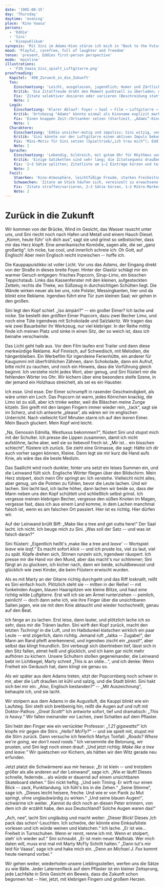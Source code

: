 ```yaml
---
date: '1985-08-15'
day: 'Thursday'
daytime: 'evening'
place: 'Kino Vaasa'
persons:
  - 'Eddie'
  - 'Sini'
  - 'Kinopublikum'
synopsis: 'Mit Sini im Adams-Kino stürze ich mich in "Back to the Future"; zwischen Popcorn, Englischangst, Pointen und Sinis Luftgitarre lacht sich die Freiheit in uns fest, und wir tragen Zitate in die Vaasa‑Nacht.'
mood: 'Playful, carefree, full of laughter and freedom'
tense: 'present, Eddies first-person perspective'
mode: 'mainline'
illustrations:
  - 'FIN_Vaasa_Sini_spielt_Luftgitarre.png'
proofreading:
  Kapitel: '490_Zurueck_in_die_Zukunft'
  Ton:
    Einschaetzung: 'Leicht, ausgelassen, jugendlich; Humor und Zärtlichkeit greifen ineinander; spürbares Freiheitsgefühl.'
    Kritik: 'Die Zitatfreude droht den Moment punktuell zu überladen; einzelne Reflexionssätze klingen erwachsener als Eddies sonstige Stimme.'
    Fix: 'Zitate selektiver dosieren oder variieren (Beschreibung statt Vollzitat); 1–2 reife Reflexionen in unmittelbare Reaktionen umformen; kurze Verschnaufmomente für Rhythmus setzen.'
    Note: 2
  Logik:
    Einschaetzung: 'Klarer Ablauf: Foyer → Saal → Film → Luftgitarre → nächtiges Nachglühen; Englischangst und Verständniskurve sind stimmig.'
    Kritik: 'Ortsbezug "Adams" könnte einmal als Kinoname explizit markiert werden; Popcorn-Übelkeit sehr stark, aber humoristisch getragen.'
    Fix: 'Einen knappen Zeit-/Ortsanker setzen (Startzeit, „Adams“-Kino benennen); Popcorn-Gag mit einem Halbsatz erden (zu schneller Start/zu wenig Abendessen).'
    Note: 1
  Charaktere:
    Einschaetzung: 'Eddie unsicher-mutig und impulsiv; Sini witzig, unerschrocken und zärtlich – starke, liebevolle Dynamik.'
    Kritik: 'Sini könnte vor der Luftgitarre einen aktiven Impuls bekommen; Eddies innerer Kippmoment (peinlich → mitreißen lassen) ließe sich noch schärfen.'
    Fix: 'Mini-Motiv für Sini setzen (Spieltrieb/„ich trau mich“); Eddies Umschaltsekunde mit einem physischen Detail zeigen (Atem, Hand am Stuhllehnenrand).'
    Note: 2
  Sprache:
    Einschaetzung: 'Lebendig, bildreich, mit gutem Ohr für Rhythmus und Dialog.'
    Kritik: 'Einige Satzketten sind sehr lang; die Zitatsequenz draußen wirkt ausufernd.'
    Fix: '2–3 Sätze splitten; Zitatliste um 1–2 Einträge kürzen und teils paraphrasieren; Adjektivdichte minimal reduzieren.'
    Note: 2
  Fazit:
    Staerken: 'Kino-Atmosphäre, leichtfüßige Freude, starkes Freiheitsmotiv, ikonischer Luftgitarren-Moment.'
    Schwaechen: 'Zitate am Stück häufen sich, vereinzelt zu erwachsene Reflexionen, teils lange Satzketten.'
    Fix: 'Zitate straffen/variieren, 2–3 Sätze kürzen, 1–2 Mikro‑Marker für Zeit/Ort setzen, Eddies Kippmoment pointieren.'
    Note: 2
---
```


# Zurück in die Zukunft

Wir kommen von der Brücke, Wind im Gesicht, das Wasser rauscht unter uns, und
Sini riecht noch nach Hafen und Metall und einem Hauch Diesel. „Komm, heute
führ' ich dich aus“, sagt sie und grinst so selbstsicher, dass mir das Herz
klopft. Eine amerikanische Komödie, sagen alle, die sei „ganz großartig“. Ich
nicke, tue cool, und innerlich schreie ich: Oh Gott, auf Englisch! Aber mein
Englisch reicht inzwischen -- hoffe ich.

Die Kauppapuistikko ist voller Licht. Vor uns das *Adams*, der Eingang direkt
von der Straße in dieses breite Foyer. Hinter der Glastür schlägt mir ein warmer
Geruch entgegen: frisches Popcorn, Sirup-Limo, ein bisschen Teppichstaub. Links
das Kassenfenster mit den kleinen, aufgesteckten Zetteln; rechts die Theke, wo
Süßzeug in durchsichtigen Schütten liegt. Die Wände wirken neuer als bei uns,
rote Polster, Messingkanten, hier und da blinkt eine Reklame. Irgendwo führt
eine Tür zum kleinen Saal; wir gehen in den großen.

Sini legt den Kopf schief. „Iso ämpäri?“ -- ein großer Eimer? Ich lache und
nicke. Sie bestellt den *größten* Eimer Popcorn, dazu zwei Becher Limo, und
noch eine Tüte irgendwas mit Schokolade und Salzlakritz. Wir tragen das wie zwei
Bauarbeiter ihr Werkzeug, nur viel klebriger. In der Reihe mittig finde ich
meinen Platz und sinke in einen Sitz, der so weich ist, dass ich beinahe
verschwinde.

Das Licht geht halb aus. Vor dem Film laufen erst Trailer und dann diese
merkwürdige Reklame. Auf Finnisch, auf Schwedisch, mit Melodien, die
hängenbleiben. Ein Werbefilm für irgendeine Ferienhütte, ein anderer für
Kaugummi mit überfröhlichen Zähnen, dann Schokolade, dann ein Aufruf, bitte
nicht zu rauchen, und noch ein Hinweis, dass die Vorführung gleich beginnt. Ich
verstehe nicht jedes Wort, aber genug, und Sini flüstert mir die fehlenden
Wörter ins Ohr. Wir kichern über eine besonders steife Szene, in der jemand ein
Holzhaus streichelt, als sei es ein Haustier.

Ich esse. Und esse. Der Eimer schrumpft in rasender Geschwindigkeit, als wäre
unten ein Loch. Das Popcorn ist warm, jedes Körnchen knackig, die Limo ist zu
süß, aber ich trinke weiter, weil die Bläschen meine Zunge kitzeln. Sini greift
mit den langen Fingern immer wieder rein, „tack“, sagt sie im Scherz, und ich
antworte „please“, als wären wir im englischen Unterricht. Nach vielleicht fünf
Minuten starre ich auf den *leeren* Eimer. Mein Bauch gluckert. Mein Kopf wird
leicht.

„Na, Genossin Edmilla, Westluxus bekommen?“, flüstert Sini und stupst mich mit
der Schulter. Ich presse die Lippen zusammen, damit ich nicht aufstöhne, lache
aber, weil sie so liebevoll frech ist. „Mir ist… ein bisschen schlecht“,
flüstere ich zurück. Sie zieht eine Grimasse, die sagt: Hätte ich dir auch
vorher sagen können, Kleine. Dann legt sie mir kurz die Hand aufs Knie, als wäre
das die beste Medizin.

Das Saallicht wird noch dunkler, hinter uns setzt ein leises Summen ein, und die
Leinwand füllt sich. Englische Wörter fliegen über den Bildschirm. Mein Herz
stolpert, doch mein Ohr springt an: Ich *verstehe*. Vielleicht nicht alles,
aber genug, um die Pointen zu fühlen, bevor die Leute lachen. Und wir lachen.
Sini lacht laut, ich lache höher, dann lachen wir beide so, dass der Mann neben
uns den Kopf schüttelt und schließlich selbst grinst. Ich vergesse meinen
klebrigen Becher, vergesse den süßen Knoten im Magen, vergesse fast, dass ich
aus einem Land komme, in dem Lachen manchmal falsch ist, wenn es am falschen Ort
passiert. Hier ist es richtig. Hier dürfen wir.

Auf der Leinwand brüllt Biff: „Make like a tree and get outta here!“ Der Saal
lacht. Ich nicht. Ich beuge mich zu Sini. „Was soll der Satz -- und was ist
falsch daran?“

Sini flüstert: „Eigentlich heißt's ‚make like a tree and *leave*' --
Wortspiel: *leave* wie *leaf*.“ Es macht sofort *klick* -- und ich pruste los,
viel zu laut, viel zu spät. Köpfe drehen sich, Stirnen runzeln sich, irgendwer
räuspert. Ich presse mir die Hand vor den Mund, aber das macht's nur schlimmer;
Sini fängt an zu glucksen, ich kicher nach, dann wir beide, schuldbewusst und
glücklich wie zwei Kinder, die beim Flüstern erwischt wurden.

Als es mit Marty an der Gitarre richtig durchgeht und das Riff losknallt, reißt
es Sini einfach hoch. Plötzlich steht sie -- mitten in der Reihe! -- mit
funkelnden Augen, blauen Haarspitzen wie kleine Blitze, und haut eine richtig
wilde *Luftgitarre*. Erst will ich sie am Ärmel runterziehen -- peinlich,
peinlich! -- doch dann sehe ich, wie ihre Finger über die unsichtbaren Saiten
jagen, wie sie mit dem Knie abtaucht und wieder hochschnellt, genau auf den
Beat.

Ich fange an zu lachen. Erst leise, dann lauter, und plötzlich lache ich so
sehr, dass mir die Tränen laufen. Sini wirft den Kopf zurück, macht den letzten
*Tschring!* in die Luft, und im Halbdunkel klatschen wirklich ein paar Leute --
erst zögerlich, dann richtig. Jemand ruft „Jatka -- Zugabe!“, der Mann am Rand
pfeift anerkennend, und irgendwo zischt ein „pssst!“, aber selbst das klingt
freundlich. Sini verbeugt sich übertrieben tief, lässt sich in den Sitz fallen,
atmet heiß und glücklich, und ich kann gar nicht mehr aufhören zu kichern.
Unsere Schultern stoßen gegeneinander, die Leinwand bebt im Lichtkegel, Marty
schreit „This is an oldie…“, und ich denke: Wenn Freiheit ein Geräusch hat, dann
klingt sie genau so.

Als wir später aus dem Adams treten, sitzt der Popcornberg noch schwer in mir,
aber die Luft draußen ist kühl und salzig, und die Stadt blinkt. Sini hakt sich
bei mir ein. „Also, Englisch bestanden?“ -- „Mit Auszeichnung“, behaupte ich,
und sie lacht.

Wir stolpern aus dem Adams in die Augustluft, die Kauppi blinkt wie ein
Laufsteg. Sini stellt sich breitbeinig hin, reißt die Augen auf und ruft mit
Doktor-Pathos: „*Great Scott!*“ Ich antworte sofort, tief und dramatisch:
„*This is heavy.*“ Wir fallen ineinander vor Lachen, zwei Schatten auf dem
Pflaster.

Sini hebt den Finger wie ein verrückter Professor: „*1.21 gigawatts!*“ Ich
klopfe mir gegen die Stirn: „*Hello? McFly?*“ -- und sie spielt mit, stupst
mir die Stirn zurück. Dann versuche ich feierlich Martys Tonfall: „*Roads?
Where we're going, we don't need roads.*“ Ich versemmle die Betonung, wir
prusten, und Sini legt noch einen drauf: „Und jetzt richtig: *Make like a tree
and leave.*“ Wir quietschen vor Kichern, als hätten wir den Witz gerade neu
erfunden.

Jetzt platzt die Schwärmerei aus mir heraus: „Er ist klein -- und trotzdem
größer als alle anderen auf der Leinwand“, sage ich. „Wie er läuft! Dieses
schnelle, federnde… als würde er dauernd auf einem unsichtbaren Skateboard
stehen.“ Sini nickt heftig. „Und sein Timing. Er wirft nur einen Blick -- zack,
Punktlandung. Ich fühl's bis in die Zehen.“ „Seine Stimme“, sage ich. „Dieses
leicht heisere, freche. Und wie er von Panik zu Mut springt, ohne unglaubwürdig
zu wirken.“ „Und seine blauen Augen!“, schwärme ich weiter. „Kannst du dich noch
an diesen Peter erinnern, von dem ich dir erzählt habe, den aus Deutschland?
Solche Augen waren das!“

„Ach, nee“, lacht Sini ungläubig und macht weiter: „Dieser Blick! Dieses ‚Ich
pack das schon'-Leuchten. Ich schwöre, der könnte eine Einkaufsliste vorlesen
und ich würde weinen und klatschen.“ Ich lache. „Er ist wie… Freiheit in
Turnschuhen. Wenn er rennt, renne ich mit. Wenn er stolpert, steh' ich wieder
auf.“ Sini schnaubt. „Er ist mein neuer Maßstab. Wer mich daten will, muss erst
mal mit Marty McFly Schritt halten.“ „Dann tut's mir leid für Vaasa“, sage ich
und hake mich ein. „Denn an *Michael J. Fox* kommt heute niemand vorbei.“

Wir gehen weiter, wiederholen unsere Lieblingsstellen, werfen uns die Sätze zu
wie Bälle. Jeder Laternenfleck auf dem Pflaster ist ein kleiner Zeitsprung, jede
Lachfalte in Sinis Gesicht ein Beweis, dass die Zukunft schon begonnen hat --
hier, jetzt, mit klebrigen Fingern und großem Herzen.
